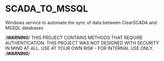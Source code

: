 # SCADA_TO_MSSQL
Windows service to automate the sync of data between ClearSCADA and MSSQL databases



/*************************WARNING*************************/
THIS PROJECT CONTAINS METHODS THAT REQUIRE AUTHENTICATION.
THIS PROJECT WAS NOT DESIGNED WITH SECURITY IN MIND AT ALL.
USE AT YOUR OWN RISK - FOR INTERNAL USE ONLY.
/*************************WARNING*************************/
